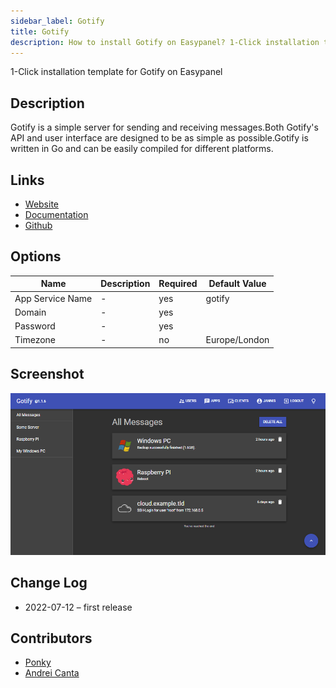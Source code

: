 ```yaml
---
sidebar_label: Gotify
title: Gotify
description: How to install Gotify on Easypanel? 1-Click installation template for Gotify on Easypanel
---
```


<!-- generated -->

1-Click installation template for Gotify on Easypanel

## Description

Gotify is a simple server for sending and receiving messages.Both Gotify's API and user interface are designed to be as simple as possible.Gotify is written in Go and can be easily compiled for different platforms.

## Links

- [Website](https://gotify.net/)
- [Documentation](https://gotify.net/docs/)
- [Github](https://github.com/gotify)

## Options

Name | Description | Required | Default Value
-|-|-|-
App Service Name | - | yes | gotify
Domain | - | yes | 
Password | - | yes | 
Timezone | - | no | Europe/London

## Screenshot

![Gotify Screenshot](./screenshot.png)

## Change Log

- 2022-07-12 – first release

## Contributors

- [Ponky](https://github.com/Ponkhy)
- [Andrei Canta](https://github.com/deiucanta)
